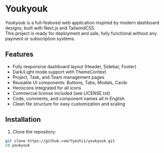 # Youkyouk

Youkyouk is a full-featured web application inspired by modern dashboard designs, built with Next.js and TailwindCSS.  
This project is ready for deployment and sale, fully functional without any payment or subscription systems.

## Features

- Fully responsive dashboard layout (Header, Sidebar, Footer)
- Dark/Light mode support with ThemeContext
- Project, Task, and Team management pages
- Reusable UI components: Buttons, Tabs, Modals, Cards
- Heroicons integrated for all icons
- Commercial license included (see LICENSE.txt)
- Code, comments, and component names all in English
- Clean file structure for easy customization and scaling

## Installation

1. Clone the repository:

```bash
git clone https://github.com/Yyoshi1/youkyouk.git
cd youkyouk
